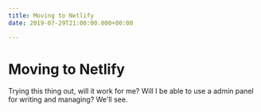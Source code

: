 ```yaml
---
title: Moving to Netlify
date: 2019-07-29T21:00:00.000+00:00

---
```

# Moving to Netlify

Trying this thing out, will it work for me? Will I be able to use a admin panel for writing and managing? We'll see.
